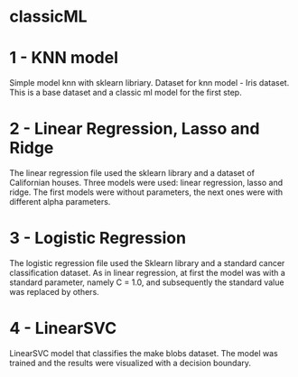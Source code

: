# classicML
# 1 - KNN model
Simple model knn with sklearn libriary. Dataset for knn model - Iris dataset. This is a base dataset and a classic ml model for the first step.
# 2 - Linear Regression, Lasso and Ridge
The linear regression file used the sklearn library and a dataset of Californian houses. Three models were used: linear regression, lasso and ridge. The first models were without parameters, the next ones were with different alpha parameters.
# 3 - Logistic Regression
The logistic regression file used the Sklearn library and a standard cancer classification dataset. As in linear regression, at first the model was with a standard parameter, namely C = 1.0, and subsequently the standard value was replaced by others.
# 4 - LinearSVC
LinearSVC model that classifies the make blobs dataset. The model was trained and the results were visualized with a decision boundary.
